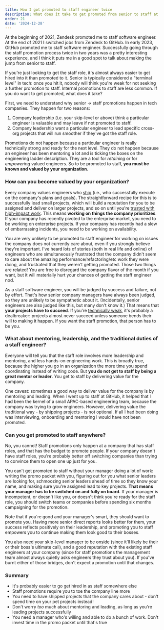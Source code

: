 ```yaml
---
title: How I got promoted to staff engineer twice
description: What does it take to get promoted from senior to staff at a tech company?
order: 21
date: '2024-12-28'
---
```


At the beginning of 2021, Zendesk promoted me to staff software engineer. At the end of 2021 I switched jobs from Zendesk to GitHub. In early 2023, GitHub promoted me to staff software engineer. Successfully going through the staff promotion process twice in two years was a pretty interesting experience, and I think it puts me in a good spot to talk about making the jump from senior to staff.

If you're just looking to get the staff role, it's almost always easier to get hired into it than promoted to it. Senior is typically considered a "terminal level" in tech: once you hit it, nobody will think you're weak for not seeking a further promotion to staff. Internal promotions to staff are less common. If you do want to get promoted, what does it take?

First, we need to understand why senior -> staff promotions happen in tech companies. They happen for two reasons:

1. Company leadership (i.e. your skip-level or above) think a particular engineer is valuable and may leave if not promoted to staff.
2. Company leadership want a particular engineer to lead specific cross-org projects that will run smoother if they've got the staff role.

Promotions do not happen because a particular engineer is really technically strong and ready for the next level. They do not happen because an engineer has been mentoring a lot and is ticking the boxes on the engineering ladder description. They are a tool for _retaining_ or for _empowering_ valued engineers. So to be promoted to staff, **you must be known and valued by your organization**.

### How can you become valued by your organization?

Every company values engineers who [ship](/how-to-ship) (i.e., who successfully execute on the company's plans and goals). The straightforward recipe for this is to successfully lead small projects, which will build a reputation for you to be assigned and deliver on larger projects, and so on until you're [trusted with high-impact work](/point-person). This means **working on things the company prioritizes**. If your company has recently pivoted to the enterprise market, you need to be working on enterprise projects. If your company has recently had a slew of embarrassing incidents, you need to be working on availability.

You are very unlikely to be promoted to staff engineer for working on issues the company does not currently care about, even if you strongly believe they're important. I've heard lots of stories (both in real life and online) of engineers who are simultaneously frustrated that the company didn't seem to care about the amazing performance/refactoring/etc work they were doing, and frustrated that they weren't getting promoted. Those two things are related! You are free to disregard the company flavor of the month if you want, but it will materially hurt your chances of getting the staff engineer nod.

As a staff software engineer, you will be judged by success and failure, not by effort. That's how senior company managers have always been judged, so they are unlikely to be sympathetic about it. (Incidentally, senior engineers are also judged like this, but many don't know it.) That means that **your projects have to succeed**. If you're [technically weak](/weak-engineers), it's probably a dealbreaker: projects almost never succeed unless someone bends their will to making it happen. If you want the staff promotion, that person has to be you.

### What about mentoring, leadership, and the traditional duties of a staff engineer?

Everyone will tell you that the staff role involves more leadership and mentoring, and less hands-on engineering work. This is broadly true, because the higher you go in an organization the more time you spend coordinating instead of writing code. But **you do not get to staff by being a great mentor or leader**. You get to staff by delivering value for the company.

One caveat: sometimes a good way to deliver value for the company is by mentoring and leading. When I went up to staff at GitHub, it helped that I had been the kernel of a small APAC-based engineering team, because the company was trying to grow engineers. However, delivering value the traditional way - by shipping projects - is not optional. If all I had been doing was interviewing, onboarding and mentoring I would have not been promoted.

### Can you get promoted to staff anywhere?

No, you cannot! Staff promotions only happen at a company that has staff roles, and that has the budget to promote people. If your company doesn't have staff roles, you're probably better off switching companies than trying to convince them to open one up just for you.

You can't get promoted to staff without your manager doing a lot of work: writing the promo packet with you, figuring out for you what senior leaders are looking for, schmoozing senior leaders ahead of time so they know your name, and making sure you're assigned lead to key projects. **That means your manager has to be switched on and fully on board.** If your manager is incompetent, or doesn't like you, or doesn't think you're ready for the staff role, you should switch teams or companies before spending six months campaigning for the promotion.

Note that if you're good and your manager's smart, they should want to promote you. Having more senior direct reports looks better for them, your success reflects positively on their leadership, and promoting you to staff empowers you to continue making them look good to their bosses.

You also need your skip-level manager to be onside (since it'll likely be their or their boss's ultimate call), and a good reputation with the existing staff engineers at your company (since for staff promotions the management team almost always quietly asks engineers they trust about you). If you've burnt either of those bridges, don't expect a promotion until that changes.

### Summary

- It's probably easier to go get hired in as staff somewhere else
- Staff promotions require you to toe the company line more
- You need to have shipped projects that the company cares about - don't spend time on your pet projects instead!
- Don't worry _too_ much about mentoring and leading, as long as you're leading projects successfully
- You need a manager who's willing and able to do a bunch of work. Don't invest time in the promo packet until that's true